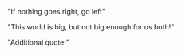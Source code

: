 "If nothing goes right, go left"

"This world is big, but not big enough for us both!"

"Additional quote!"